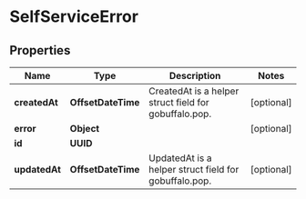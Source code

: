 

# SelfServiceError


## Properties

Name | Type | Description | Notes
------------ | ------------- | ------------- | -------------
**createdAt** | **OffsetDateTime** | CreatedAt is a helper struct field for gobuffalo.pop. |  [optional]
**error** | **Object** |  |  [optional]
**id** | **UUID** |  | 
**updatedAt** | **OffsetDateTime** | UpdatedAt is a helper struct field for gobuffalo.pop. |  [optional]



